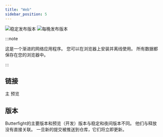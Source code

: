 ```yaml
---
title: "Web"
sidebar_position: 5
---
```


![稳定发布版本](https://img.shields.io/badge/dynamic/yaml?color=c4840d&label=Stable&query=%24.version&url=https%3A%2F%2Fraw.githubusercontent.com%2FLinwoodDev%2Fbutterfly%2Fstable%2Fapp%2Fpubspec.yaml&style=for-the-badge) ![每晚发布版本](https://img.shields.io/badge/dynamic/yaml?color=f7d28c&label=Nightly&query=%24.version&url=https%3A%2F%2Fraw.githubusercontent.com%2FLinwoodDev%2Fbutterfly%2Fnightly%2Fapp%2Fpubspec.yaml&style=for-the-badge)

:::note

这是一个渐进的网络应用程序。 您可以在浏览器上安装并离线使用。 所有数据都保存在您的浏览器中。

:::


## 链接

<div className="row margin-bottom--lg padding--sm">
<Link className="button button--outline button--info button--lg margin--sm" href="https://web.butterfly.linwood.dev">
  主
</Link>
<Link className="button button--outline button--danger button--lg margin--sm" href="https://preview.web.butterfly.linwood.dev">
  预览
</Link>
</div>

## 版本

Butterfight的主要版本和预览（开发）版本与稳定和夜间版本不同。 他们与释放没有直接关联。 一旦新的提交被推送到仓库，它们将立即更新。
